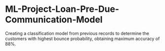 # ML-Project-Loan-Pre-Due-Communication-Model
Creating a classification model from previous records to determine the customers with highest bounce probability, obtaining maximum accuracy of 88\%.
